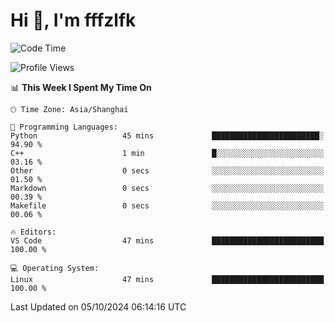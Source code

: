 # Hi 👋, I'm fffzlfk

<!--START_SECTION:waka-->
![Code Time](http://img.shields.io/badge/Code%20Time-971%20hrs%203%20mins-blue)

![Profile Views](http://img.shields.io/badge/Profile%20Views-0-blue)

📊 **This Week I Spent My Time On** 

```text
🕑︎ Time Zone: Asia/Shanghai

💬 Programming Languages: 
Python                   45 mins             ████████████████████████░   94.90 % 
C++                      1 min               █░░░░░░░░░░░░░░░░░░░░░░░░   03.16 % 
Other                    0 secs              ░░░░░░░░░░░░░░░░░░░░░░░░░   01.50 % 
Markdown                 0 secs              ░░░░░░░░░░░░░░░░░░░░░░░░░   00.39 % 
Makefile                 0 secs              ░░░░░░░░░░░░░░░░░░░░░░░░░   00.06 % 

🔥 Editors: 
VS Code                  47 mins             █████████████████████████   100.00 % 

💻 Operating System: 
Linux                    47 mins             █████████████████████████   100.00 % 
```


 Last Updated on 05/10/2024 06:14:16 UTC
<!--END_SECTION:waka-->
